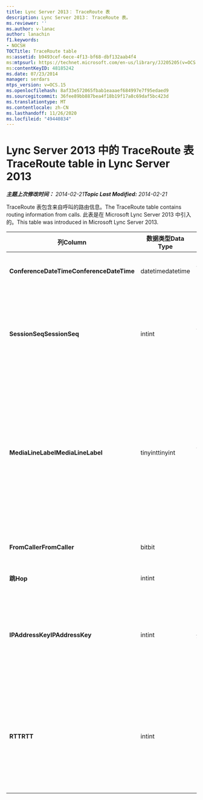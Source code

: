 ```yaml
---
title: Lync Server 2013： TraceRoute 表
description: Lync Server 2013： TraceRoute 表。
ms.reviewer: ''
ms.author: v-lanac
author: lanachin
f1.keywords:
- NOCSH
TOCTitle: TraceRoute table
ms:assetid: b9493cef-6ece-4f13-bf68-dbf132aab4f4
ms:mtpsurl: https://technet.microsoft.com/en-us/library/JJ205205(v=OCS.15)
ms:contentKeyID: 48185242
ms.date: 07/23/2014
manager: serdars
mtps_version: v=OCS.15
ms.openlocfilehash: 8af33e572065fbab1eaaaef684997e7f95edaed9
ms.sourcegitcommit: 36fee89bb887bea4f18b19f17a8c69daf5bc423d
ms.translationtype: MT
ms.contentlocale: zh-CN
ms.lasthandoff: 11/26/2020
ms.locfileid: "49440834"
---
```

# <a name="traceroute-table-in-lync-server-2013"></a><span data-ttu-id="3cfc9-103">Lync Server 2013 中的 TraceRoute 表</span><span class="sxs-lookup"><span data-stu-id="3cfc9-103">TraceRoute table in Lync Server 2013</span></span>

<div data-xmlns="http://www.w3.org/1999/xhtml">

<div class="topic" data-xmlns="http://www.w3.org/1999/xhtml" data-msxsl="urn:schemas-microsoft-com:xslt" data-cs="https://msdn.microsoft.com/">

<div data-asp="https://msdn2.microsoft.com/asp">



</div>

<div id="mainSection">

<div id="mainBody"><span data-ttu-id="3cfc9-104">

<span> </span></span><span class="sxs-lookup"><span data-stu-id="3cfc9-104">

<span> </span></span></span>

<span data-ttu-id="3cfc9-105">_**主题上次修改时间：** 2014-02-21_</span><span class="sxs-lookup"><span data-stu-id="3cfc9-105">_**Topic Last Modified:** 2014-02-21_</span></span>

<span data-ttu-id="3cfc9-106">TraceRoute 表包含来自呼叫的路由信息。</span><span class="sxs-lookup"><span data-stu-id="3cfc9-106">The TraceRoute table contains routing information from calls.</span></span> <span data-ttu-id="3cfc9-107">此表是在 Microsoft Lync Server 2013 中引入的。</span><span class="sxs-lookup"><span data-stu-id="3cfc9-107">This table was introduced in Microsoft Lync Server 2013.</span></span>


<table>
<colgroup>
<col style="width: 25%" />
<col style="width: 25%" />
<col style="width: 25%" />
<col style="width: 25%" />
</colgroup>
<thead>
<tr class="header">
<th><span data-ttu-id="3cfc9-108"><strong>列</strong></span><span class="sxs-lookup"><span data-stu-id="3cfc9-108"><strong>Column</strong></span></span></th>
<th><span data-ttu-id="3cfc9-109"><strong>数据类型</strong></span><span class="sxs-lookup"><span data-stu-id="3cfc9-109"><strong>Data Type</strong></span></span></th>
<th><span data-ttu-id="3cfc9-110"><strong>键/索引</strong></span><span class="sxs-lookup"><span data-stu-id="3cfc9-110"><strong>Key/Index</strong></span></span></th>
<th><span data-ttu-id="3cfc9-111"><strong>Details</strong></span><span class="sxs-lookup"><span data-stu-id="3cfc9-111"><strong>Details</strong></span></span></th>
</tr>
</thead>
<tbody>
<tr class="odd">
<td><p><span data-ttu-id="3cfc9-112"><strong>ConferenceDateTime</strong></span><span class="sxs-lookup"><span data-stu-id="3cfc9-112"><strong>ConferenceDateTime</strong></span></span></p></td>
<td><p><span data-ttu-id="3cfc9-113">datetime</span><span class="sxs-lookup"><span data-stu-id="3cfc9-113">datetime</span></span></p></td>
<td><p><span data-ttu-id="3cfc9-114">主、外部</span><span class="sxs-lookup"><span data-stu-id="3cfc9-114">Primary, Foreign</span></span></p></td>
<td><p><span data-ttu-id="3cfc9-115">通话开始的日期和时间。</span><span class="sxs-lookup"><span data-stu-id="3cfc9-115">Date and time that the call began.</span></span></p></td>
</tr>
<tr class="even">
<td><p><span data-ttu-id="3cfc9-116"><strong>SessionSeq</strong></span><span class="sxs-lookup"><span data-stu-id="3cfc9-116"><strong>SessionSeq</strong></span></span></p></td>
<td><p><span data-ttu-id="3cfc9-117">int</span><span class="sxs-lookup"><span data-stu-id="3cfc9-117">int</span></span></p></td>
<td><p><span data-ttu-id="3cfc9-118">主、外部</span><span class="sxs-lookup"><span data-stu-id="3cfc9-118">Primary, Foreign</span></span></p></td>
<td><p><span data-ttu-id="3cfc9-119">用于区分可能在同一日期和同一时间开始的多个通话的唯一标识符。</span><span class="sxs-lookup"><span data-stu-id="3cfc9-119">Unique identifier used to distinguish between multiple calls that might have begun on the same date and at the same time.</span></span></p></td>
</tr>
<tr class="odd">
<td><p><span data-ttu-id="3cfc9-120"><strong>MediaLineLabel</strong></span><span class="sxs-lookup"><span data-stu-id="3cfc9-120"><strong>MediaLineLabel</strong></span></span></p></td>
<td><p><span data-ttu-id="3cfc9-121">tinyint</span><span class="sxs-lookup"><span data-stu-id="3cfc9-121">tinyint</span></span></p></td>
<td><p><span data-ttu-id="3cfc9-122">主、外部</span><span class="sxs-lookup"><span data-stu-id="3cfc9-122">Primary, Foreign</span></span></p></td>
<td><p><span data-ttu-id="3cfc9-123">表示通话中使用的视频线路类型。</span><span class="sxs-lookup"><span data-stu-id="3cfc9-123">Represents the type of video line used in the call.</span></span> <span data-ttu-id="3cfc9-124">允许的值包括：</span><span class="sxs-lookup"><span data-stu-id="3cfc9-124">Allowed values are:</span></span></p>
<ul>
<li><p><span data-ttu-id="3cfc9-125">0-音频</span><span class="sxs-lookup"><span data-stu-id="3cfc9-125">0 – Audio</span></span></p></li>
<li><p><span data-ttu-id="3cfc9-126">1-视频</span><span class="sxs-lookup"><span data-stu-id="3cfc9-126">1 – Video</span></span></p></li>
<li><p><span data-ttu-id="3cfc9-127">2-全景视频</span><span class="sxs-lookup"><span data-stu-id="3cfc9-127">2 – Panoramic video</span></span></p></li>
<li><p><span data-ttu-id="3cfc9-128">3-应用程序/桌面共享</span><span class="sxs-lookup"><span data-stu-id="3cfc9-128">3 – Application/Desktop sharing</span></span></p></li>
</ul></td>
</tr>
<tr class="even">
<td><p><span data-ttu-id="3cfc9-129"><strong>FromCaller</strong></span><span class="sxs-lookup"><span data-stu-id="3cfc9-129"><strong>FromCaller</strong></span></span></p></td>
<td><p><span data-ttu-id="3cfc9-130">bit</span><span class="sxs-lookup"><span data-stu-id="3cfc9-130">bit</span></span></p></td>
<td><p><span data-ttu-id="3cfc9-131">Primary</span><span class="sxs-lookup"><span data-stu-id="3cfc9-131">Primary</span></span></p></td>
<td><p><span data-ttu-id="3cfc9-132">发出呼叫的终结点。</span><span class="sxs-lookup"><span data-stu-id="3cfc9-132">Endpoint that placed the call.</span></span></p></td>
</tr>
<tr class="odd">
<td><p><span data-ttu-id="3cfc9-133"><strong>跳</strong></span><span class="sxs-lookup"><span data-stu-id="3cfc9-133"><strong>Hop</strong></span></span></p></td>
<td><p><span data-ttu-id="3cfc9-134">int</span><span class="sxs-lookup"><span data-stu-id="3cfc9-134">int</span></span></p></td>
<td></td>
<td><p><span data-ttu-id="3cfc9-135">网络跃点/</span><span class="sxs-lookup"><span data-stu-id="3cfc9-135">Network hop/</span></span></p></td>
</tr>
<tr class="even">
<td><p><span data-ttu-id="3cfc9-136"><strong>IPAddressKey</strong></span><span class="sxs-lookup"><span data-stu-id="3cfc9-136"><strong>IPAddressKey</strong></span></span></p></td>
<td><p><span data-ttu-id="3cfc9-137">int</span><span class="sxs-lookup"><span data-stu-id="3cfc9-137">int</span></span></p></td>
<td><p><span data-ttu-id="3cfc9-138">外表</span><span class="sxs-lookup"><span data-stu-id="3cfc9-138">Foreign</span></span></p></td>
<td><p><span data-ttu-id="3cfc9-139">IP 地址的唯一标识符。</span><span class="sxs-lookup"><span data-stu-id="3cfc9-139">Unique identifier for the IP address.</span></span> <span data-ttu-id="3cfc9-140">IP 地址信息存储在 <a href="lync-server-2013-ipaddress-table.md">Lync Server 2013 的 "IPAddress" 表中</a>。</span><span class="sxs-lookup"><span data-stu-id="3cfc9-140">IP address information is stored in the <a href="lync-server-2013-ipaddress-table.md">IPAddress table in Lync Server 2013</a>.</span></span></p></td>
</tr>
<tr class="odd">
<td><p><span data-ttu-id="3cfc9-141"><strong>RTT</strong></span><span class="sxs-lookup"><span data-stu-id="3cfc9-141"><strong>RTT</strong></span></span></p></td>
<td><p><span data-ttu-id="3cfc9-142">int</span><span class="sxs-lookup"><span data-stu-id="3cfc9-142">int</span></span></p></td>
<td></td>
<td><p><span data-ttu-id="3cfc9-143">往返时间。</span><span class="sxs-lookup"><span data-stu-id="3cfc9-143">Roundtrip time.</span></span> <span data-ttu-id="3cfc9-144">往返时间测量语音数据包到达其目标所需的时间量，然后发送发送回收到通知的时间。</span><span class="sxs-lookup"><span data-stu-id="3cfc9-144">The roundtrip time measures the amount of time it takes for a voice packet to reach its destination and then send back notification that it was received.</span></span></p></td>
</tr>
</tbody>
</table><span data-ttu-id="3cfc9-145">


</div>

<span> </span>

</div>

</div>

</span><span class="sxs-lookup"><span data-stu-id="3cfc9-145">


</div>

<span> </span>

</div>

</div>

</span></span></div>

